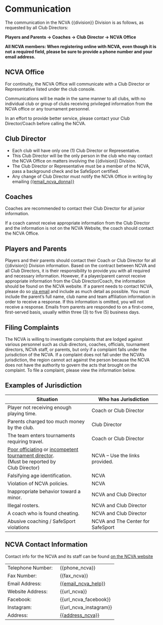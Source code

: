 # Communication
The communication in the NCVA {{division}} Division is as follows, as requested by all Club Directors: 


<div class="--centered">

**Players and Parents &rarr; Coaches &rarr; Club Director &rarr; NCVA Office**

</div>

<div class="--infocallout --centered">

**All NCVA members: When registering online with NCVA, even though it is not a required field, please be sure to provide a phone number and your email address.**

</div>


## NCVA Office 
For continuity, the NCVA Office will communicate with a Club Director or Representative listed under the club console. 

Communications will be made in the same manner to all clubs, with no individual club or group of clubs receiving privileged information from the NCVA office or any tournament personnel. 

In an effort to provide better service, please contact your Club Director/Coach before calling the NCVA. 
 

## Club Director 
- Each club will have only one (1) Club Director or Representative. 
- This Club Director will be the only person in the club who may contact the NCVA Office on matters involving the {{division}} Division. 
- The Club Director or Representative must be a member of the NCVA, pass a background check and be SafeSport certified. 
- Any change of Club Director must notify the NCVA Office in writing by emailing [{{email_ncva_donna}}](mailto:{{email_ncva_donna}}) 
 

## Coaches 
Coaches are recommended to contact their Club Director for all junior information. 

If a coach cannot receive appropriate information from the Club Director and the information is not on the NCVA Website, the coach should contact the NCVA Office. 

 
## Players and Parents 
Players and their parents should contact their Coach or Club Director for all {{division}} Division information.  Based on the contract between NCVA and all Club Directors, it is their responsibility to provide you with all required and necessary information. However, if a player/parent cannot receive appropriate information from the Club Director/Coach, the information should be found on the NCVA website. If a parent needs to contact NCVA, please do so [via email](mailto:{{email_ncva_help}}) and include as much detail as possible. You must include the parent’s full name, club name and team affiliation information in order to receive a response. If this information is omitted, you will not receive a response. Emails from parents are responded to on a first-come, first-served basis, usually within three (3) to five (5) business days.   


## Filing Complaints 
The NCVA is willing to investigate complaints that are lodged against various personnel such as club directors, coaches, officials, tournament directors, NCVA staff, or parents, but only if a complaint falls under the jurisdiction of the NCVA. If a complaint does not fall under the NCVA’s jurisdiction, the region cannot act against the person because the NCVA does not have the authority to govern the acts that brought on the complaint. To file a complaint, please view the information below. 

## Examples of Jurisdiction
| Situation | Who has Jurisdiction |
| --- | --- |
| Player not receiving enough playing time. | Coach or Club Director |
| Parents charged too much money by the club. | Club Director |
| The team enters tournaments requiring travel. | Coach or Club Director |
| [Poor officiating]({{url_referee_evaluation}}) or [incompetent tournament director]({{url_tournament_director_evaluation}}). <br> (Must be reported by Club Director) | NCVA – Use the links provided. |
| Falsifying age identification. | NCVA |
| Violation of NCVA policies. | NCVA |
| Inappropriate behavior toward a minor. | NCVA and Club Director |
| Illegal rosters. | NCVA and Club Director |
| A coach who is found cheating. | NCVA and Club Director |
| Abusive coaching / SafeSport violations | NCVA and The Center for SafeSport |


## NCVA Contact Information
Contact info for the NCVA and its staff can be found [on the NCVA website]({{url_ncva_contact}})

<div class="--notablehead">

|||
|-- | ---|
Telephone Number:  |{{phone_ncva}} 
Fax Number: |{{fax_ncva}}
Email Address: | [{{email_ncva_help}}](mailto:{{email_ncva_help}})
Website Address: | {{url_ncva}}
Facebook: | {{url_ncva_facebook}}
Instagram: | {{url_ncva_instagram}}
Address: | [{{address_ncva}}]({{url_ncva_address}})

</div>